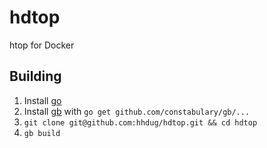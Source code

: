 # hdtop

htop for Docker

## Building

1. Install [go](http://golang.org/)
2. Install [gb](http://getgb.io/) with `go get github.com/constabulary/gb/...`
3. `git clone git@github.com:hhdug/hdtop.git && cd hdtop`
4. `gb build`
